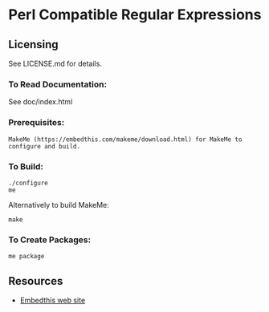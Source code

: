 Perl Compatible Regular Expressions
===

Licensing
---
See LICENSE.md for details.

### To Read Documentation:

  See doc/index.html

### Prerequisites:

    MakeMe (https://embedthis.com/makeme/download.html) for MakeMe to configure and build.

### To Build:

    ./configure
    me

Alternatively to build MakeMe:

    make

### To Create Packages:

    me package

Resources
---
  - [Embedthis web site](https://embedthis.com/)
